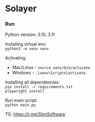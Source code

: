 # Solayer


### Run

Python version: 3.10, 3.11

Installing virtual env: \
`python3 -m venv venv`

Activating:
 - Mac/Linux - `source venv/bin/activate`
 - Windows - `.\venv\Scripts\activate`

Installing all dependencies: \
`pip install -r requirements.txt` \
`playwright install`

Run main script: \
`python main.py`

TG:
https://t.me/SlonSoftware